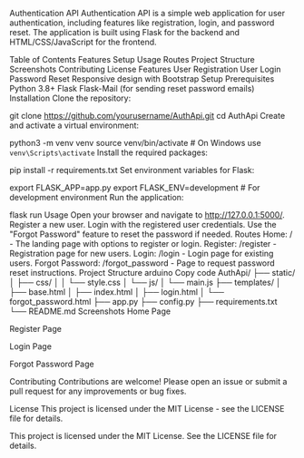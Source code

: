 Authentication API
Authentication API is a simple web application for user authentication, including features like registration, login, and password reset. The application is built using Flask for the backend and HTML/CSS/JavaScript for the frontend.

Table of Contents
Features
Setup
Usage
Routes
Project Structure
Screenshots
Contributing
License
Features
User Registration
User Login
Password Reset
Responsive design with Bootstrap
Setup
Prerequisites
Python 3.8+
Flask
Flask-Mail (for sending reset password emails)
Installation
Clone the repository:

git clone https://github.com/yourusername/AuthApi.git
cd AuthApi
Create and activate a virtual environment:

python3 -m venv venv
source venv/bin/activate  # On Windows use `venv\Scripts\activate`
Install the required packages:


pip install -r requirements.txt
Set environment variables for Flask:


export FLASK_APP=app.py
export FLASK_ENV=development  # For development environment
Run the application:


flask run
Usage
Open your browser and navigate to http://127.0.0.1:5000/.
Register a new user.
Login with the registered user credentials.
Use the "Forgot Password" feature to reset the password if needed.
Routes
Home: / - The landing page with options to register or login.
Register: /register - Registration page for new users.
Login: /login - Login page for existing users.
Forgot Password: /forgot_password - Page to request password reset instructions.
Project Structure
arduino
Copy code
AuthApi/
├── static/
│   ├── css/
│   │   └── style.css
│   └── js/
│       └── main.js
├── templates/
│   ├── base.html
│   ├── index.html
│   ├── login.html
│   └── forgot_password.html
├── app.py
├── config.py
├── requirements.txt
└── README.md
Screenshots
Home Page

Register Page

Login Page

Forgot Password Page

Contributing
Contributions are welcome! Please open an issue or submit a pull request for any improvements or bug fixes.

License
This project is licensed under the MIT License - see the LICENSE file for details.

This project is licensed under the MIT License. See the LICENSE file for details.
